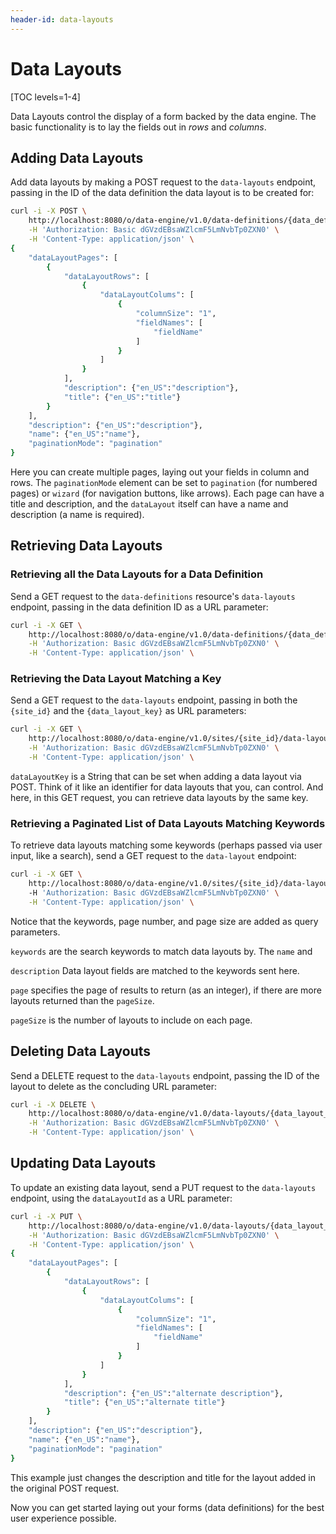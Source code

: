 ```yaml
---
header-id: data-layouts
---
```


# Data Layouts

[TOC levels=1-4]

Data Layouts control the display of a form backed by the data engine. The basic
functionality is to lay the fields out in _rows_ and _columns_.

## Adding Data Layouts

Add data layouts by making a POST request to the `data-layouts` endpoint,
passing in the ID of the data definition the data layout is to be created for:

```sh
curl -i -X POST \
    http://localhost:8080/o/data-engine/v1.0/data-definitions/{data_definition_id}/data-layouts \
    -H 'Authorization: Basic dGVzdEBsaWZlcmF5LmNvbTp0ZXN0' \
    -H 'Content-Type: application/json' \ 
{
    "dataLayoutPages": [
        {
            "dataLayoutRows": [
                {
                    "dataLayoutColums": [
                        {
                            "columnSize": "1",
                            "fieldNames": [
                                "fieldName"
                            ]
                        }
                    ]
                }
            ],
            "description": {"en_US":"description"},
            "title": {"en_US":"title"}
        }
    ],
    "description": {"en_US":"description"},
    "name": {"en_US":"name"},
    "paginationMode": "pagination"
}
```

Here you can create multiple pages, laying out your fields in column and rows.
The `paginationMode` element can be set to `pagination` (for numbered pages) or
`wizard` (for navigation buttons, like arrows). Each page can have a title and
description, and the `dataLayout` itself can have a name and description (a name
is required).

## Retrieving Data Layouts

### Retrieving all the Data Layouts for a Data Definition

Send a GET request to the `data-definitions` resource's `data-layouts` endpoint,
passing in the data definition ID as a URL parameter: 

```sh
curl -i -X GET \
    http://localhost:8080/o/data-engine/v1.0/data-definitions/{data_definition_id}/data-layouts \
    -H 'Authorization: Basic dGVzdEBsaWZlcmF5LmNvbTp0ZXN0' \
    -H 'Content-Type: application/json' \ 
```

### Retrieving the Data Layout Matching a Key

Send a GET request to the `data-layouts` endpoint, passing in both the
`{site_id}` and the `{data_layout_key}` as URL parameters:

```sh
curl -i -X GET \
    http://localhost:8080/o/data-engine/v1.0/sites/{site_id}/data-layouts/{data_layout_key} \
    -H 'Authorization: Basic dGVzdEBsaWZlcmF5LmNvbTp0ZXN0' \
    -H 'Content-Type: application/json' \ 
```

`dataLayoutKey` is a String that can be set when adding a data layout via
POST. Think of it like an identifier for data layouts that you, can control. And
here, in this GET request, you can retrieve data layouts by the same key.

### Retrieving a Paginated List of Data Layouts Matching Keywords

To retrieve data layouts matching some keywords (perhaps passed via user input,
like a search), send a GET request to the `data-layout` endpoint:

```sh
curl -i -X GET \
    http://localhost:8080/o/data-engine/v1.0/sites/{site_id}/data-layout?keywords=dog&page=1&pageSize=5
    -H 'Authorization: Basic dGVzdEBsaWZlcmF5LmNvbTp0ZXN0' \
    -H 'Content-Type: application/json' \ 
```
Notice that the keywords, page number, and page size are added as query
parameters.

`keywords` are the search keywords to match data layouts by. The `name` and

`description` Data layout fields are matched to the keywords sent here.

`page` specifies the page of results to return (as an integer), if there are
more layouts returned than the `pageSize`.

`pageSize` is the number of layouts to include on each page. 

## Deleting Data Layouts

Send a DELETE request to the `data-layouts` endpoint, passing the ID of the
layout to delete as the concluding URL parameter:

```sh
curl -i -X DELETE \
    http://localhost:8080/o/data-engine/v1.0/data-layouts/{data_layout_id} \
    -H 'Authorization: Basic dGVzdEBsaWZlcmF5LmNvbTp0ZXN0' \
    -H 'Content-Type: application/json' \ 
```

## Updating Data Layouts

To update an existing data layout, send a PUT request to the `data-layouts`
endpoint, using the `dataLayoutId` as a URL parameter:

```sh
curl -i -X PUT \
    http://localhost:8080/o/data-engine/v1.0/data-layouts/{data_layout_id} \
    -H 'Authorization: Basic dGVzdEBsaWZlcmF5LmNvbTp0ZXN0' \
    -H 'Content-Type: application/json' \ 
{
    "dataLayoutPages": [
        {
            "dataLayoutRows": [
                {
                    "dataLayoutColums": [
                        {
                            "columnSize": "1",
                            "fieldNames": [
                                "fieldName"
                            ]
                        }
                    ]
                }
            ],
            "description": {"en_US":"alternate description"},
            "title": {"en_US":"alternate title"}
        }
    ],
    "description": {"en_US":"description"},
    "name": {"en_US":"name"},
    "paginationMode": "pagination"
}
```

This example just changes the description and title for the layout added in the
original POST request.

Now you can get started laying out your forms (data definitions) for the best
user experience possible.

